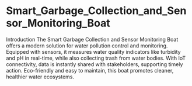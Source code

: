 # Smart_Garbage_Collection_and_Sensor_Monitoring_Boat
Introduction
The Smart Garbage Collection and Sensor Monitoring Boat offers a modern solution for water pollution control and monitoring. Equipped with sensors, it measures water quality indicators like turbidity and pH in real-time, while also collecting trash from water bodies. With IoT connectivity, data is instantly shared with stakeholders, supporting timely action. Eco-friendly and easy to maintain, this boat promotes cleaner, healthier water ecosystems.
